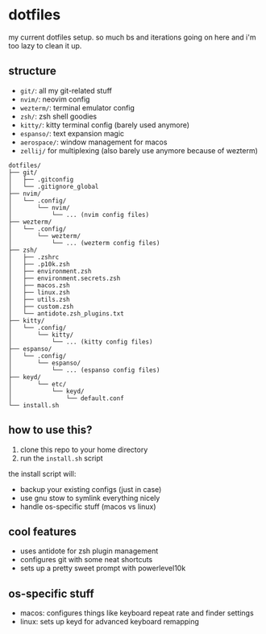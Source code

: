# dotfiles

my current dotfiles setup. so much bs and iterations going on here and i'm too lazy to clean it up.

## structure

- `git/`: all my git-related stuff
- `nvim/`: neovim config
- `wezterm/`: terminal emulator config
- `zsh/`: zsh shell goodies
- `kitty/`: kitty terminal config (barely used anymore)
- `espanso/`: text expansion magic
- `aerospace/`: window management for macos
- `zellij/` for multiplexing (also barely use anymore because of wezterm)

```
dotfiles/
├── git/
│   ├── .gitconfig
│   └── .gitignore_global
├── nvim/
│   └── .config/
│       └── nvim/
│           └── ... (nvim config files)
├── wezterm/
│   └── .config/
│       └── wezterm/
│           └── ... (wezterm config files)
├── zsh/
│   ├── .zshrc
│   ├── .p10k.zsh
│   ├── environment.zsh
│   ├── environment.secrets.zsh
│   ├── macos.zsh
│   ├── linux.zsh
│   ├── utils.zsh
│   ├── custom.zsh
│   └── antidote.zsh_plugins.txt
├── kitty/
│   └── .config/
│       └── kitty/
│           └── ... (kitty config files)
├── espanso/
│   └── .config/
│       └── espanso/
│           └── ... (espanso config files)
├── keyd/
│       └── etc/
│           └── keyd/
│               └── default.conf
└── install.sh
```

## how to use this?

1. clone this repo to your home directory
2. run the `install.sh` script

the install script will:

- backup your existing configs (just in case)
- use gnu stow to symlink everything nicely
- handle os-specific stuff (macos vs linux)

## cool features

- uses antidote for zsh plugin management
- configures git with some neat shortcuts
- sets up a pretty sweet prompt with powerlevel10k

## os-specific stuff

- macos: configures things like keyboard repeat rate and finder settings
- linux: sets up keyd for advanced keyboard remapping
